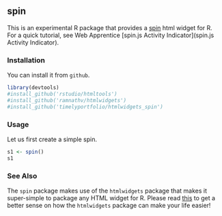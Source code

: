 ## spin

This is an experimental R package that provides a [spin](http://fgnass.github.io/spin.js/) html widget for R.  For a quick tutorial, see Web Apprentice [spin.js Activity Indicator](spin.js Activity Indicator).

### Installation

You can install it from `github`.

```r
library(devtools)
#install_github('rstudio/htmltools')
#install_github('ramnathv/htmlwidgets')
#install_github('timelyportfolio/htmlwidgets_spin')
```

### Usage

Let us first create a simple spin.

```r
s1 <- spin()
s1
```

### See Also

The `spin` package makes use of the `htmlwidgets` package that makes it super-simple to package any HTML widget for R. Please read [this](http://github.com/htmlwidgets/blob/master/README.md) to get a better sense on how the `htmlwidgets` package can make your life easier!

